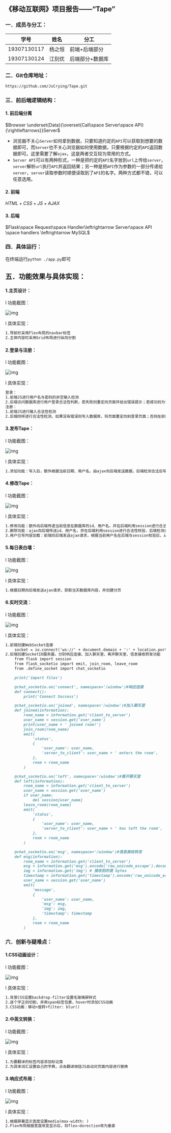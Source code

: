 ## **《移动互联网》项目报告——“Tape”**

### **一．成员与分工：**

| 学号        | 姓名   | 分工            |
| ----------- | ------ | --------------- |
| 19307130117 | 杨之恒 | 前端+后端部分   |
| 19307130124 | 江刻优 | 后端部分+数据库 |

### **二．Git仓库地址：**

```markdown
https://github.com/JsCrying/Tape.git
```

### **三．前后端逻辑结构：**

#### 1. 前后端分离

$Browser \underset{Data}{\overset{Call\space Server\space API}{\rightleftarrows}}Server$

-   浏览器不关心`Server`如何拿到数据，只要知道约定的`API`可以获取到想要的数据即可，而`Server`也不关心浏览器如何使用数据，只要根据约定的`API`返回数据即可。这里需要了解`ajax`，这是两者交互较为常用的方式。
-   `Server API`可以有两种形式，一种是把约定的`API`名字放到`url`上传给`server`，`server`解析`url`执行`API`并返回结果；另一种是把`API`作为参数的一部分传递给`server`，`server`读取参数时顺便读取到了`API`的名字。两种方式都不错，可以任意选用。

#### 2. 前端

$HTML+CSS+JS+AJAX$

#### 3. 后端

$Flask\space Request\space Handler\leftrightarrow Server\space API \space handlers \leftrightarrow MySQL$

### **四．具体运行：**

   在终端运行`python ./app.py`即可

## **五．功能效果与具体实现：**

#### 1.主页设计：

l 功能截图：

![img](file:///C:/Users/lenovo/AppData/Local/Temp/msohtmlclip1/01/clip_image002.png)

l 具体实现：

```markdown
1.导航栏采用Flex布局的navbar标签
2.主体内容栏采用Grid布局进行纵向分割
```

#### 2.登录与注册：

l 功能截图：

![img](file:///C:/Users/lenovo/AppData/Local/Temp/msohtmlclip1/01/clip_image004.png)

l 具体实现：

```markdown
登录：
1.前端JS进行用户名与密码的非空输入检测
2.后端访问数据库进行用户登录合法性判断，若失败则重定向页面并给出错误提示；若成功则为该用户分配session，记录语言信息和登录状态，利用动态路由跳转至用户个人页面
注册：
1.前端JS进行输入合法性检测
2.后端同样进行合法性检测，如果没有错误则写入数据库，将页面重定向到登录页面；否则在前端给出错误提示
```

#### 3.发布Tape：

l 功能截图：

![img](file:///C:/Users/lenovo/AppData/Local/Temp/msohtmlclip1/01/clip_image006.png)

l 具体实现：

```markdown
1.添加功能：写入后，额外根据当前日期、用户名，由ajax向后端发送数据，后端检测合法后写入数据库
```

#### 4.修改Tape：

l 功能截图：

![img](file:///C:/Users/lenovo/AppData/Local/Temp/msohtmlclip1/01/clip_image008.png)

l 具体实现：

```markdown
1.修改功能：额外向后端传递当前信息在数据库的id、用户名，并在后端利用session进行合法性校验，后端检测合法后覆写数据库
2.删除功能：ajax向后端传送id、用户名，并在后端利用session进行合法性校验，后端检测合法后在数据库删除该数据
3.用户已写内容加载：前端向后端发送ajax请求，根据当前用户名在后端与session校验后，从数据库获取内容。利用事件委托的方法绑定事件，避免因动态加载的方式影响导致事件响应丢失
```

#### 5.每日表白墙：

l 功能截图：

![img](file:///C:/Users/lenovo/AppData/Local/Temp/msohtmlclip1/01/clip_image010.png)

l 具体实现：

```markdown
1.根据日期向后端发送ajax请求，获取当天数据库内容，并创建分页
```

#### 6.实时交流：

l 功能截图：

![img](file:///C:/Users/lenovo/AppData/Local/Temp/msohtmlclip1/01/clip_image012.png)

l 具体实现：

```markdown
1.前端创建WebSocket连接
	socket = io.connect('ws://' + document.domain + ':' + location.port + '/window');
2.后端创建SocketIO服务器，分别响应连接、加入聊天室、离开聊天室、信息接收转发功能
    from flask import session
    from flask_socketio import emit, join_room, leave_room
    from .define_socket import chat_socketio

    print('import files')

    @chat_socketio.on('connect', namespace='/window')#响应连接
    def connect():
        print('Connect Success')

    @chat_socketio.on('joined', namespace='/window')#加入聊天室
    def joined(information):
        room_name = information.get('client_to_server')
        user_name = session.get('user_name')
        print(user_name + ' joined room!')
        join_room(room_name)
        emit(
            'status', 
            {
                'user_name': user_name,
                'server_to_client': user_name + ' enters the room',
            },
            room = room_name
        )

    @chat_socketio.on('left', namespace='/window')#离开聊天室
    def left(information):
        room_name = information.get('client_to_server')
        user_name = session.get('user_name')
        if user_name:
            del session[user_name]
        leave_room(room_name)
        emit(
            'status',
            {
                'user_name': user_name,
                'server_to_client': user_name + ' has left the room',
            },
            room = room_name
        )

    @chat_socketio.on('msg', namespace='/window')#信息接收转发
    def msg(information):
        room_name = information.get('client_to_server')
        msg = information.get('msg').encode('raw_unicode_escape').decode()
        img = information.get('img') # 接收到的是 bytes
        timestamp = information.get('timestamp').encode('raw_unicode_escape').decode()
        user_name = session.get('user_name')
        emit(
            'message',
            {
                'user_name': user_name,
                'msg': msg,
                'img': img,
                'timestamp': timestamp
            },
            room = room_name
        )
```

### **六．创新与疑难点：**

#### 1.CSS动画设计：

l 功能截图：

![img](file:///C:/Users/lenovo/AppData/Local/Temp/msohtmlclip1/01/clip_image014.png)

l 具体实现：

```markdown
1.背景CSS设置backdrop-filter设置毛玻璃屏样式
2.逐个字正则切割，并用span标签包裹，hover时添加CSS动画
3.CSS动画：移动+旋转+filter: blur()
```

#### 2.中英文转换：

l 功能截图：

![img](file:///C:/Users/lenovo/AppData/Local/Temp/msohtmlclip1/01/clip_image016.png)

l 具体实现：

```markdown
1.为要翻译的标签内容添加标记类
2.为具体词汇设置自己的字典，点击翻译按钮JS自动对页面内容进行替换
```

#### 3.响应式布局：

l 功能截图：

![img](file:///C:/Users/lenovo/AppData/Local/Temp/msohtmlclip1/01/clip_image018.png)

l 具体实现：

```markdown
1.根据屏幕显示宽度设置media(max-width: )
2.Flex布局根据宽度改变显示后，将flex—dorection改为垂直
```

 

 

 

 

 

 

 

 

 

 

 

 